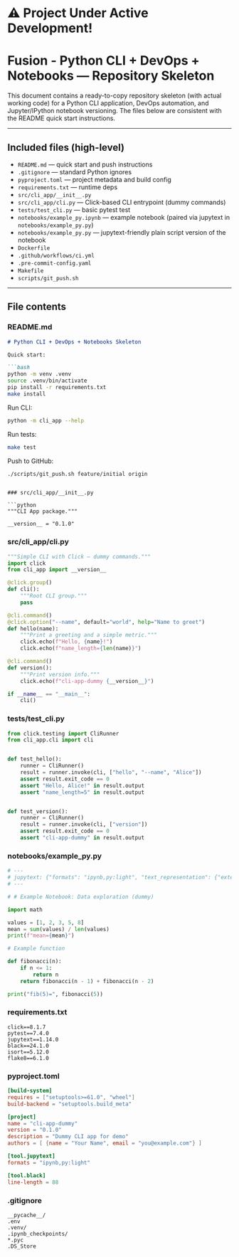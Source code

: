 # ⚠️ Project Under Active Development!

# Fusion - Python CLI + DevOps + Notebooks — Repository Skeleton

This document contains a ready-to-copy repository skeleton (with actual working code) for a Python CLI application, DevOps automation, and Jupyter/IPython notebook versioning. The files below are consistent with the README quick start instructions.

---

## Included files (high-level)

* `README.md` — quick start and push instructions
* `.gitignore` — standard Python ignores
* `pyproject.toml` — project metadata and build config
* `requirements.txt` — runtime deps
* `src/cli_app/__init__.py`
* `src/cli_app/cli.py` — Click-based CLI entrypoint (dummy commands)
* `tests/test_cli.py` — basic pytest test
* `notebooks/example_py.ipynb` — example notebook (paired via jupytext in `notebooks/example_py.py`)
* `notebooks/example_py.py` — jupytext-friendly plain script version of the notebook
* `Dockerfile`
* `.github/workflows/ci.yml`
* `.pre-commit-config.yaml`
* `Makefile`
* `scripts/git_push.sh`

---

## File contents

### README.md

````markdown
# Python CLI + DevOps + Notebooks Skeleton

Quick start:

```bash
python -m venv .venv
source .venv/bin/activate
pip install -r requirements.txt
make install
````

Run CLI:

```bash
python -m cli_app --help
```

Run tests:

```bash
make test
```

Push to GitHub:

```bash
./scripts/git_push.sh feature/initial origin
```

````

### src/cli_app/__init__.py

```python
"""CLI App package."""

__version__ = "0.1.0"
````

### src/cli\_app/cli.py

```python
"""Simple CLI with Click — dummy commands."""
import click
from cli_app import __version__

@click.group()
def cli():
    """Root CLI group."""
    pass

@cli.command()
@click.option("--name", default="world", help="Name to greet")
def hello(name):
    """Print a greeting and a simple metric."""
    click.echo(f"Hello, {name}!")
    click.echo(f"name_length={len(name)}")

@cli.command()
def version():
    """Print version info."""
    click.echo(f"cli-app-dummy {__version__}")

if __name__ == "__main__":
    cli()
```

### tests/test\_cli.py

```python
from click.testing import CliRunner
from cli_app.cli import cli


def test_hello():
    runner = CliRunner()
    result = runner.invoke(cli, ["hello", "--name", "Alice"])
    assert result.exit_code == 0
    assert "Hello, Alice!" in result.output
    assert "name_length=5" in result.output


def test_version():
    runner = CliRunner()
    result = runner.invoke(cli, ["version"])
    assert result.exit_code == 0
    assert "cli-app-dummy" in result.output
```

### notebooks/example\_py.py

```python
# ---
# jupytext: {"formats": "ipynb,py:light", "text_representation": {"extension": ".py", "format_name": "light"}}
# ---

# # Example Notebook: Data exploration (dummy)

import math

values = [1, 2, 3, 5, 8]
mean = sum(values) / len(values)
print(f"mean={mean}")

# Example function

def fibonacci(n):
    if n <= 1:
        return n
    return fibonacci(n - 1) + fibonacci(n - 2)

print("fib(5)=", fibonacci(5))
```

### requirements.txt

```
click==8.1.7
pytest==7.4.0
jupytext==1.14.0
black==24.1.0
isort==5.12.0
flake8==6.1.0
```

### pyproject.toml

```toml
[build-system]
requires = ["setuptools>=61.0", "wheel"]
build-backend = "setuptools.build_meta"

[project]
name = "cli-app-dummy"
version = "0.1.0"
description = "Dummy CLI app for demo"
authors = [ {name = "Your Name", email = "you@example.com"} ]

[tool.jupytext]
formats = "ipynb,py:light"

[tool.black]
line-length = 88
```

### .gitignore

```gitignore
__pycache__/
.env
.venv/
.ipynb_checkpoints/
*.pyc
.DS_Store
```
